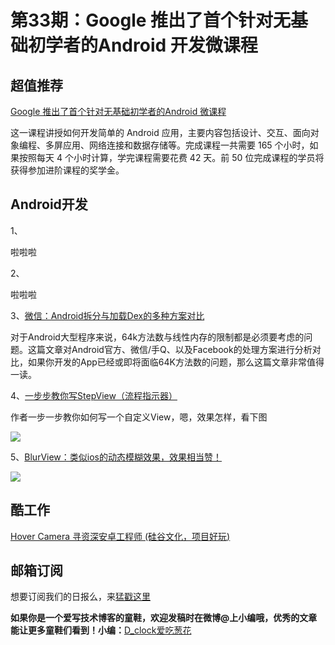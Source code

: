 # 第33期：Google 推出了首个针对无基础初学者的Android 开发微课程

## 超值推荐

[Google 推出了首个针对无基础初学者的Android 微课程](http://diycode.cc/news/339)

这一课程讲授如何开发简单的 Android 应用，主要内容包括设计、交互、面向对象编程、多屏应用、网络连接和数据存储等。完成课程一共需要 165 个小时，如果按照每天 4 个小时计算，学完课程需要花费 42 天。前 50 位完成课程的学员将获得参加进阶课程的奖学金。

## Android开发

1、[]()

啦啦啦

2、[]()

啦啦啦

3、[微信：Android拆分与加载Dex的多种方案对比](http://mp.weixin.qq.com/s?__biz=MzAwNDY1ODY2OQ==&mid=207151651&idx=1&sn=9eab282711f4eb2b4daf2fbae5a5ca9a&3rd=MzA3MDU4NTYzMw==&scene=6#rd)

对于Android大型程序来说，64k方法数与线性内存的限制都是必须要考虑的问题。这篇文章对Android官方、微信/手Q、以及Facebook的处理方案进行分析对比，如果你开发的App已经或即将面临64K方法数的问题，那么这篇文章非常值得一读。

4、[一步步教你写StepView（流程指示器）](http://www.jianshu.com/p/df03c1276121)

作者一步一步教你如何写一个自定义View，嗯，效果怎样，看下图

![](https://github.com/baoyachi/StepView/raw/master/art/snapshot.png)

5、[BlurView：类似ios的动态模糊效果，效果相当赞！](https://github.com/Dimezis/BlurView)

![](https://github.com/Dimezis/BlurView/raw/master/BlurScreenshot.png)


## 酷工作

[Hover Camera 寻资深安卓工程师 (硅谷文化，项目好玩)](http://diycode.cc/topics/143)

## 邮箱订阅

想要订阅我们的日报么，来[猛戳这里](http://list.qq.com/cgi-bin/qf_invite?id=d469993d2c888e971c0fbb2309c4d84256968386b126b967)

**如果你是一个爱写技术博客的童鞋，欢迎发稿时在微博@上小编哦，优秀的文章能让更多童鞋们看到！小编：**[D_clock爱吃葱花](http://weibo.com/2480694892/profile?rightmod=1&wvr=6&mod=personinfo&is_all=1)
